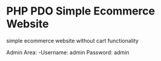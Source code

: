 # PHP PDO Simple Ecommerce Website
simple ecommerce website without cart functionality

Admin Area: 
 -Username: admin
 Password: admin
